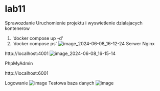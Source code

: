 # lab11
Sprawozdanie
Uruchomienie projektu i wyswietlenie dzialajacych kontenerow
1. 'docker compose up -d'
2. 'docker compose ps'
   ![image_2024-06-08_16-12-24](https://github.com/Maryia03/lab11/assets/164774065/73f239cb-bfda-4c05-ad84-bb21be55132f)
Serwer Nginx

http://localhost:4001
![image_2024-06-08_16-15-14](https://github.com/Maryia03/lab11/assets/164774065/141f3bd7-82a8-4598-bcba-c9d7f75dfce6)

PhpMyAdmin

http://localhost:6001

Logowanie
![image](https://github.com/Maryia03/lab11/assets/164774065/6463177d-39de-4c0a-8487-b79014b156a1)
Testowa baza danych
![image](https://github.com/Maryia03/lab11/assets/164774065/ee1f59be-8232-46bb-a00e-6739df325c59)





   
